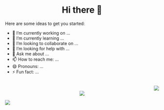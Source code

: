 <div align="center">
   <h1>Hi there 👋</h1>
</div>

Here are some ideas to get you started:

-   🔭 I’m currently working on ...
-   🌱 I’m currently learning ...
-   👯 I’m looking to collaborate on ...
-   🤔 I’m looking for help with ...
-   💬 Ask me about ...
-   📫 How to reach me: ...
-   😄 Pronouns: ...
-   ⚡ Fun fact: ...

<br/>
<img align="right" src="https://github-readme-stats.vercel.app/api?username=khuongsatou&count_private=true&show_icons=true&hide_title=true&hide=stars" />
<br/>
<div align="center">
   <img src="https://github-profile-trophy.vercel.app/?username=khuongsatou&theme=flat&no-frame=true&margin-w=30" />
</div>

![](https://hit.yhype.me/github/profile?user_id=44874881)
